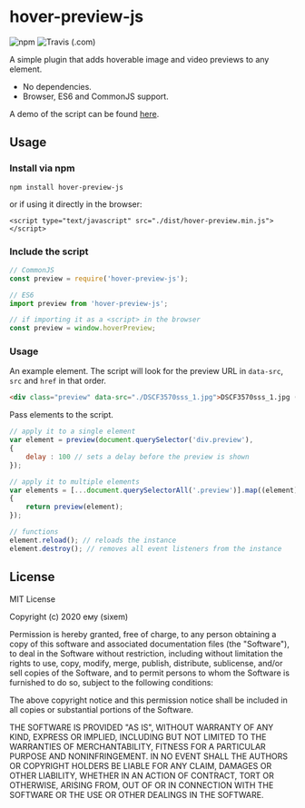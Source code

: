 # hover-preview-js
<img alt="npm" src="https://img.shields.io/npm/v/hover-preview-js?style=flat-square"> <img alt="Travis (.com)" src="https://img.shields.io/travis/com/sixem/hover-preview-js?style=flat-square">

A simple plugin that adds hoverable image and video previews to any element.

* No dependencies.
* Browser, ES6 and CommonJS support.

A demo of the script can be found [here](https://five.sh/demo/hover-preview/).

## Usage

### Install via npm
`npm install hover-preview-js`

or if using it directly in the browser:

`<script type="text/javascript" src="./dist/hover-preview.min.js"></script>`
### Include the script
```javascript
// CommonJS
const preview = require('hover-preview-js');

// ES6
import preview from 'hover-preview-js';

// if importing it as a <script> in the browser
const preview = window.hoverPreview;
```
### Usage
An example element. The script will look for the preview URL in `data-src`, `src` and `href` in that order.
```html
<div class="preview" data-src="./DSCF3570sss_1.jpg">DSCF3570sss_1.jpg (2,167 kB)</div>
```
Pass elements to the script.
```javascript
// apply it to a single element
var element = preview(document.querySelector('div.preview'),
{
	delay : 100 // sets a delay before the preview is shown
});

// apply it to multiple elements
var elements = [...document.querySelectorAll('.preview')].map((element) =>
{
	return preview(element);
});

// functions
element.reload(); // reloads the instance
element.destroy(); // removes all event listeners from the instance
```

## License

MIT License

Copyright (c) 2020 ему (sixem)

Permission is hereby granted, free of charge, to any person obtaining a copy
of this software and associated documentation files (the "Software"), to deal
in the Software without restriction, including without limitation the rights
to use, copy, modify, merge, publish, distribute, sublicense, and/or sell
copies of the Software, and to permit persons to whom the Software is
furnished to do so, subject to the following conditions:

The above copyright notice and this permission notice shall be included in all
copies or substantial portions of the Software.

THE SOFTWARE IS PROVIDED "AS IS", WITHOUT WARRANTY OF ANY KIND, EXPRESS OR
IMPLIED, INCLUDING BUT NOT LIMITED TO THE WARRANTIES OF MERCHANTABILITY,
FITNESS FOR A PARTICULAR PURPOSE AND NONINFRINGEMENT. IN NO EVENT SHALL THE
AUTHORS OR COPYRIGHT HOLDERS BE LIABLE FOR ANY CLAIM, DAMAGES OR OTHER
LIABILITY, WHETHER IN AN ACTION OF CONTRACT, TORT OR OTHERWISE, ARISING FROM,
OUT OF OR IN CONNECTION WITH THE SOFTWARE OR THE USE OR OTHER DEALINGS IN THE
SOFTWARE.